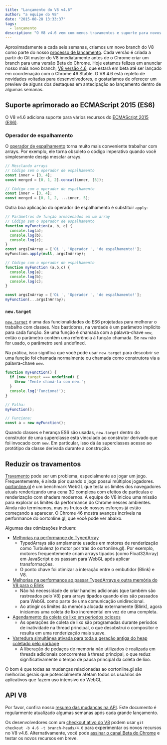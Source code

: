 ```yaml
---
title: "Lançamento do V8 v4.6"
author: "a equipe do V8"
date: "2015-08-28 13:33:37"
tags: 
  - lançamento
description: "O V8 v4.6 vem com menos travamentos e suporte para novos recursos de linguagem ES2015."
---
```

Aproximadamente a cada seis semanas, criamos um novo branch do V8 como parte do nosso [processo de lançamento](https://v8.dev/docs/release-process). Cada versão é criada a partir do Git master do V8 imediatamente antes de o Chrome criar um branch para uma versão Beta do Chrome. Hoje estamos felizes em anunciar nosso mais novo branch, [V8 versão 4.6](https://chromium.googlesource.com/v8/v8.git/+log/branch-heads/4.6), que estará em beta até ser lançado em coordenação com o Chrome 46 Stable. O V8 4.6 está repleto de novidades voltadas para desenvolvedores, e gostaríamos de oferecer um preview de alguns dos destaques em antecipação ao lançamento dentro de algumas semanas.

<!--truncate-->
## Suporte aprimorado ao ECMAScript 2015 (ES6)

O V8 v4.6 adiciona suporte para vários recursos do [ECMAScript 2015 (ES6)](https://www.ecma-international.org/ecma-262/6.0/).

### Operador de espalhamento

O [operador de espalhamento](https://developer.mozilla.org/en-US/docs/Web/JavaScript/Reference/Operators/Spread_operator) torna muito mais conveniente trabalhar com arrays. Por exemplo, ele torna obsoleto o código imperativo quando você simplesmente deseja mesclar arrays.

```js
// Mesclando arrays
// Código sem o operador de espalhamento
const inner = [3, 4];
const merged = [0, 1, 2].concat(inner, [5]);

// Código com o operador de espalhamento
const inner = [3, 4];
const merged = [0, 1, 2, ...inner, 5];
```

Outra boa aplicação do operador de espalhamento é substituir `apply`:

```js
// Parâmetros de função armazenados em um array
// Código sem o operador de espalhamento
function myFunction(a, b, c) {
  console.log(a);
  console.log(b);
  console.log(c);
}
const argsInArray = ['Oi ', 'Operador ', 'de espalhamento!'];
myFunction.apply(null, argsInArray);

// Código com o operador de espalhamento
function myFunction (a,b,c) {
  console.log(a);
  console.log(b);
  console.log(c);
}

const argsInArray = ['Oi ', 'Operador ', 'de espalhamento!'];
myFunction(...argsInArray);
```

### `new.target`

[`new.target`](https://developer.mozilla.org/en-US/docs/Web/JavaScript/Reference/Operators/new.target) é uma das funcionalidades do ES6 projetadas para melhorar o trabalho com classes. Nos bastidores, na verdade é um parâmetro implícito para cada função. Se uma função é chamada com a palavra-chave `new`, então o parâmetro contém uma referência à função chamada. Se `new` não for usado, o parâmetro será undefined.

Na prática, isso significa que você pode usar `new.target` para descobrir se uma função foi chamada normalmente ou chamada como construtora via a palavra-chave `new`.

```js
function myFunction() {
  if (new.target === undefined) {
    throw 'Tente chamá-la com new.';
  }
  console.log('Funciona!');
}

// Falha:
myFunction();

// Funciona:
const a = new myFunction();
```

Quando classes e herança ES6 são usadas, `new.target` dentro do construtor de uma superclasse está vinculado ao construtor derivado que foi invocado com `new`. Em particular, isso dá às superclasses acesso ao protótipo da classe derivada durante a construção.

## Reduzir os travamentos

[Travamento](https://en.wiktionary.org/wiki/jank#Noun) pode ser um problema, especialmente ao jogar um jogo. Frequentemente, é ainda pior quando o jogo possui múltiplos jogadores. [oortonline.gl](http://oortonline.gl/) é um benchmark WebGL que testa os limites dos navegadores atuais renderizando uma cena 3D complexa com efeitos de partículas e renderização com shaders modernos. A equipe do V8 iniciou uma missão para explorar os limites da performance do Chrome nesses ambientes. Ainda não terminamos, mas os frutos de nossos esforços já estão começando a aparecer. O Chrome 46 mostra avanços incríveis na performance do oortonline.gl, que você pode ver abaixo.

Algumas das otimizações incluem:

- [Melhorias na performance de TypedArray](https://code.google.com/p/v8/issues/detail?id=3996)
    - TypedArrays são amplamente usados em motores de renderização como Turbulenz (o motor por trás do oortonline.gl). Por exemplo, motores frequentemente criam arrays tipados (como Float32Array) em JavaScript e os passam para WebGL após aplicar transformações.
    - O ponto chave foi otimizar a interação entre o embutidor (Blink) e V8.
- [Melhorias na performance ao passar TypedArrays e outra memória do V8 para o Blink](https://code.google.com/p/chromium/issues/detail?id=515795)
    - Não há necessidade de criar handles adicionais (que também são rastreados pelo V8) para arrays tipados quando eles são passados para WebGL como parte de uma comunicação unidirecional.
    - Ao atingir os limites da memória alocada externamente (Blink), agora iniciamos uma coleta de lixo incremental em vez de uma completa.
- [Agendamento da coleta de lixo em períodos ociosos](/blog/free-garbage-collection)
    - As operações de coleta de lixo são programadas durante períodos de inatividade na thread principal, o que desobstrui o compositor e resulta em uma renderização mais suave.
- [Varredura simultânea ativada para toda a geração antiga do heap coletado pelo garbage](https://code.google.com/p/chromium/issues/detail?id=507211)
    - A liberação de pedaços de memória não utilizados é realizada em threads adicionais concorrentes à thread principal, o que reduz significativamente o tempo de pausa principal da coleta de lixo.

O bom é que todas as mudanças relacionadas ao oortonline.gl são melhorias gerais que potencialmente afetam todos os usuários de aplicativos que fazem uso intensivo do WebGL.

## API V8

Por favor, confira nosso [resumo das mudanças na API](https://docs.google.com/document/d/1g8JFi8T_oAE_7uAri7Njtig7fKaPDfotU6huOa1alds/edit). Este documento é regularmente atualizado algumas semanas após cada grande lançamento.

Os desenvolvedores com um [checkout ativo do V8](https://v8.dev/docs/source-code#using-git) podem usar `git checkout -b 4.6 -t branch-heads/4.6` para experimentar os novos recursos no V8 v4.6. Alternativamente, você pode [assinar o canal Beta do Chrome](https://www.google.com/chrome/browser/beta.html) e testar os novos recursos em breve.
